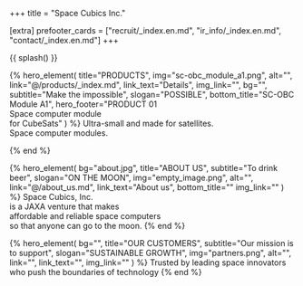 +++
title = "Space Cubics Inc."

[extra]
prefooter_cards = ["recruit/_index.en.md", "ir_info/_index.en.md", "contact/_index.en.md"]
+++

{{ splash() }}

{% hero_element(
	title="PRODUCTS",
	img="sc-obc_module_a1.png",
	alt="",
	link="@/products/_index.md",
	link_text="Details",
	img_link="",
	bg="",
	subtitle="Make the impossible",
	slogan="POSSIBLE",
	bottom_title="SC-OBC Module A1",
	hero_footer="PRODUCT 01 <br> Space computer module <br> for CubeSats"
) %}
Ultra-small and made for satellites.
<br>
Space computer modules.

{% end %}

{% hero_element(
	bg="about.jpg",
	title="ABOUT US",
	subtitle="To drink beer",
	slogan="ON THE MOON",
	img="empty_image.png",
	alt="",
	link="@/about_us.md",
	link_text="About us",
	bottom_title=""
	img_link=""
) %}
Space Cubics, Inc.
<br>is a JAXA venture that makes
<br>affordable and reliable space computers
<br>so that anyone can go to the moon.
{% end %}

{% hero_element(
	bg="",
	title="OUR CUSTOMERS",
	subtitle="Our mission is to support",
	slogan="SUSTAINABLE GROWTH",
	img="partners.png",
	alt="",
	link="",
	link_text="",
	img_link=""
) %}
Trusted by leading space innovators who push the boundaries of technology
{% end %}
